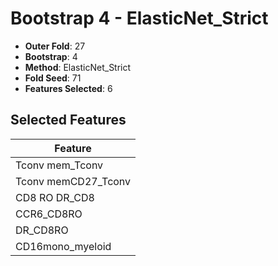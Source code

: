 # Bootstrap 4 - ElasticNet_Strict

- **Outer Fold**: 27
- **Bootstrap**: 4
- **Method**: ElasticNet_Strict
- **Fold Seed**: 71
- **Features Selected**: 6

## Selected Features

| Feature |
|---------|
| Tconv mem_Tconv |
| Tconv memCD27_Tconv |
| CD8 RO DR_CD8 |
| CCR6_CD8RO |
| DR_CD8RO |
| CD16mono_myeloid |
